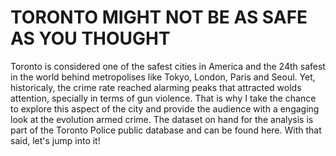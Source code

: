 # TORONTO MIGHT NOT BE AS SAFE AS YOU THOUGHT
Toronto is considered one of the safest cities in America and the 24th safest in the world behind metropolises like Tokyo, London, Paris and Seoul. Yet, historicaly, the crime rate reached alarming peaks that attracted wolds attention, specially in terms of gun violence. That is why I take the chance to explore this aspect of the city and provide the audience with a engaging look at the evolution armed crime. The dataset on hand for the analysis is part of the Toronto Police public database and can be found here. With that said, let's jump into it!
